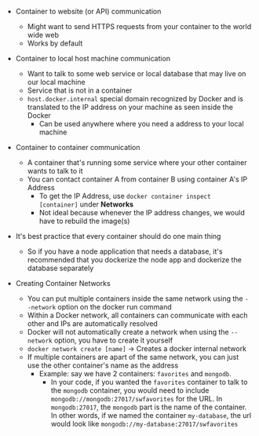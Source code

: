 * Container to website (or API) communication
  * Might want to send HTTPS requests from your container to the world wide web
  * Works by default

* Container to local host machine communication
  * Want to talk to some web service or local database that may live on our local machine
  * Service that is not in a container
  * `host.docker.internal` special domain recognized by Docker and is translated to the IP address on your machine as seen inside the Docker
    * Can be used anywhere where you need a address to your local machine 

* Container to container communication
  * A container that's running some service where your other container wants to talk to it
  * You can contact container A from container B using container A's IP Address
    * To get the IP Address, use `docker container inspect [container]` under **Networks**
    * Not ideal because whenever the IP address changes, we would have to rebuild the image(s)

* It's best practice that every container should do one main thing
  * So if you have a node application that needs a database, it's recommended that you dockerize the node app and dockerize the database separately

* Creating Container Networks
  * You can put multiple containers inside the same network using the `--network` option on the docker run command
  * Within a Docker network, all containers can communicate with each other and IPs are automatically resolved
  * Docker will not automatically create a network when using the `--network` option, you have to create it yourself
  * `docker network create [name]` -> Creates a docker internal network
  * If multiple containers are apart of the same network, you can just use the other container's name as the address
    * Example: say we have 2 containers: `favorites` and `mongodb`.
      * In your code, if you wanted the `favorites` container to talk to the `mongodb` container, you would need to include `mongodb://mongodb:27017/swfavorites` for the URL. In `mongodb:27017`, the `mongodb` part is the name of the container. In other words, if we named the container `my-database`, the url would look like `mongodb://my-database:27017/swfavorites`